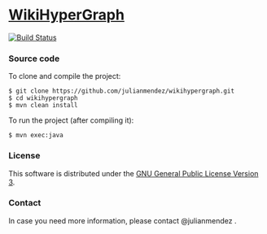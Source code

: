 # [WikiHyperGraph](http://julianmendez.github.io/wikihypergraph/)

[![Build Status](https://travis-ci.org/julianmendez/wikihypergraph.png?branch=master)](https://travis-ci.org/julianmendez/wikihypergraph)


### Source code

To clone and compile the project:

```
$ git clone https://github.com/julianmendez/wikihypergraph.git
$ cd wikihypergraph
$ mvn clean install
```

To run the project (after compiling it):
```
$ mvn exec:java
```

### License

This software is distributed under the [GNU General Public License Version 3](http://www.gnu.org/licenses/gpl-3.0.txt).


### Contact

In case you need more information, please contact @julianmendez .

